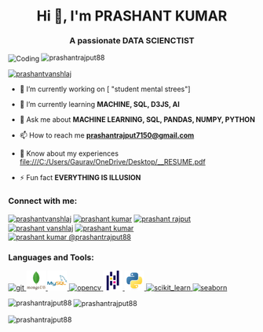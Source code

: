 <h1 align="center">Hi 👋, I'm PRASHANT KUMAR</h1>
<h3 align="center">A passionate DATA SCIENCTIST</h3>
<img align='Center' alt="Coding" width='800' src='https://www.google.com/url?sa=i&url=https%3A%2F%2Fwww.pinterest.com%2Ftyresswhite%2Fcoding-animations%2F&psig=AOvVaw21m5gIxgREFuTzIoyguO6m&ust=1711193226269000&source=images&cd=vfe&opi=89978449&ved=0CBIQjRxqFwoTCICPmKzjh4UDFQAAAAAdAAAAABAE'

<p align="left"> <img src="https://komarev.com/ghpvc/?username=prashantrajput88&label=Profile%20views&color=0e75b6&style=flat" alt="prashantrajput88" /> </p>

<p align="left"> <a href="https://twitter.com/prashantvanshlaj" target="blank"><img src="https://img.shields.io/twitter/follow/prashantvanshlaj?logo=twitter&style=for-the-badge" alt="prashantvanshlaj" /></a> </p>

- 🔭 I’m currently working on [ "student mental strees"]

- 🌱 I’m currently learning **MACHINE, SQL, D3JS, AI**

- 💬 Ask me about **MACHINE LEARNING, SQL, PANDAS, NUMPY, PYTHON**

- 📫 How to reach me **prashantrajput7150@gmail.com**

- 📄 Know about my experiences [file:///C:/Users/Gaurav/OneDrive/Desktop/__RESUME.pdf](file:///C:/Users/Gaurav/OneDrive/Desktop/__RESUME.pdf)

- ⚡ Fun fact **EVERYTHING IS ILLUSION**

<h3 align="left">Connect with me:</h3>
<p align="left">
<a href="https://twitter.com/prashantvanshlaj" target="blank"><img align="center" src="https://raw.githubusercontent.com/rahuldkjain/github-profile-readme-generator/master/src/images/icons/Social/twitter.svg" alt="prashantvanshlaj" height="60" width="50" /></a>
<a href="https://linkedin.com/in/prashant kumar" target="blank"><img align="center" src="https://raw.githubusercontent.com/rahuldkjain/github-profile-readme-generator/master/src/images/icons/Social/linked-in-alt.svg" alt="prashant kumar" height="40" width="30" /></a>
<a href="https://fb.com/prashant rajput" target="blank"><img align="center" src="https://raw.githubusercontent.com/rahuldkjain/github-profile-readme-generator/master/src/images/icons/Social/facebook.svg" alt="prashant rajput" height="30" width="40" /></a>
<a href="https://instagram.com/prashant vanshlaj" target="blank"><img align="center" src="https://raw.githubusercontent.com/rahuldkjain/github-profile-readme-generator/master/src/images/icons/Social/instagram.svg" alt="prashant vanshlaj" height="30" width="40" /></a>
<a href="https://www.hackerrank.com/prashant kumar" target="blank"><img align="center" src="https://raw.githubusercontent.com/rahuldkjain/github-profile-readme-generator/master/src/images/icons/Social/hackerrank.svg" alt="prashant kumar" height="30" width="40" /></a>
<a href="https://www.hackerearth.com/prashant kumar @prashantrajput88" target="blank"><img align="center" src="https://raw.githubusercontent.com/rahuldkjain/github-profile-readme-generator/master/src/images/icons/Social/hackerearth.svg" alt="prashant kumar @prashantrajput88" height="30" width="40" /></a>
</p>

<h3 align="left">Languages and Tools:</h3>
<p align="left"> <a href="https://git-scm.com/" target="_blank" rel="noreferrer"> <img src="https://www.vectorlogo.zone/logos/git-scm/git-scm-icon.svg" alt="git" width="40" height="40"/> </a> <a href="https://www.mongodb.com/" target="_blank" rel="noreferrer"> <img src="https://raw.githubusercontent.com/devicons/devicon/master/icons/mongodb/mongodb-original-wordmark.svg" alt="mongodb" width="40" height="40"/> </a> <a href="https://www.mysql.com/" target="_blank" rel="noreferrer"> <img src="https://raw.githubusercontent.com/devicons/devicon/master/icons/mysql/mysql-original-wordmark.svg" alt="mysql" width="40" height="40"/> </a> <a href="https://opencv.org/" target="_blank" rel="noreferrer"> <img src="https://www.vectorlogo.zone/logos/opencv/opencv-icon.svg" alt="opencv" width="40" height="40"/> </a> <a href="https://pandas.pydata.org/" target="_blank" rel="noreferrer"> <img src="https://raw.githubusercontent.com/devicons/devicon/2ae2a900d2f041da66e950e4d48052658d850630/icons/pandas/pandas-original.svg" alt="pandas" width="40" height="40"/> </a> <a href="https://www.python.org" target="_blank" rel="noreferrer"> <img src="https://raw.githubusercontent.com/devicons/devicon/master/icons/python/python-original.svg" alt="python" width="40" height="40"/> </a> <a href="https://scikit-learn.org/" target="_blank" rel="noreferrer"> <img src="https://upload.wikimedia.org/wikipedia/commons/0/05/Scikit_learn_logo_small.svg" alt="scikit_learn" width="40" height="40"/> </a> <a href="https://seaborn.pydata.org/" target="_blank" rel="noreferrer"> <img src="https://seaborn.pydata.org/_images/logo-mark-lightbg.svg" alt="seaborn" width="40" height="40"/> </a> </p>

<p><img align="left" src="https://github-readme-stats.vercel.app/api/top-langs?username=prashantrajput88&show_icons=true&locale=en&layout=compact" alt="prashantrajput88" /></p>

<p>&nbsp;<img align="center" src="https://github-readme-stats.vercel.app/api?username=prashantrajput88&show_icons=true&locale=en" alt="prashantrajput88" /></p>

<p><img align="center" src="https://github-readme-streak-stats.herokuapp.com/?user=prashantrajput88&" alt="prashantrajput88" /></p>
